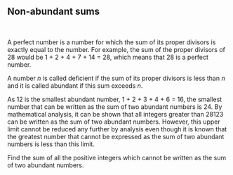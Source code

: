 ## Non-abundant sums
<br>
<p>A perfect number is a number for which the sum of its proper divisors is exactly equal to the number. For example, the sum of the proper divisors of 28 would be 1 + 2 + 4 + 7 + 14 = 28, which means that 28 is a perfect number.</p>
<p>A number <var>n</var> is called deficient if the sum of its proper divisors is less than <var>n</var> and it is called abundant if this sum exceeds <var>n</var>.</p>

<p>As 12 is the smallest abundant number, 1 + 2 + 3 + 4 + 6 = 16, the smallest number that can be written as the sum of two abundant numbers is 24. By mathematical analysis, it can be shown that all integers greater than 28123 can be written as the sum of two abundant numbers. However, this upper limit cannot be reduced any further by analysis even though it is known that the greatest number that cannot be expressed as the sum of two abundant numbers is less than this limit.</p>
<p>Find the sum of all the positive integers which cannot be written as the sum of two abundant numbers.</p>

